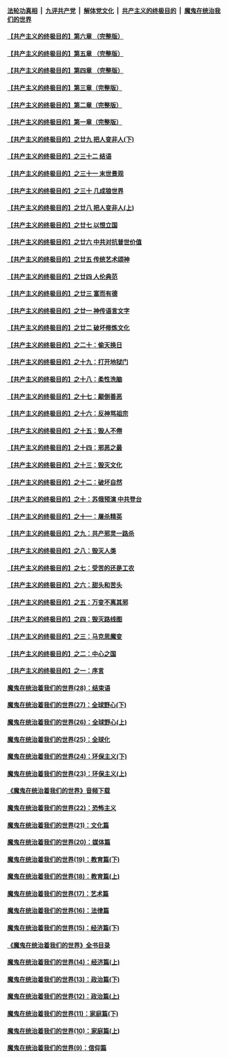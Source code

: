 ####  [法轮功真相](../../../../basic/blob/master/README.md?t=10081613) &nbsp;|&nbsp; [九评共产党](../../../../9ping.md/blob/master/README.md?t=10081613) &nbsp;|&nbsp; [解体党文化](../../../../jtdwh.md/blob/master/README.md?t=10081613)  &nbsp;|&nbsp; [共产主义的终极目的](../../../../gczydzjmd.md/blob/master/README.md?t=10081613) &nbsp;|&nbsp; [魔鬼在统治我们的世界](../../../../mgztzwmdsj.md/blob/master/README.md?t=10081613) 

#### [【共产主义的终极目的】第六章 （完整版）](../pages/nsc422/n11428913.md?t=10081613) 

#### [【共产主义的终极目的】第五章 （完整版）](../pages/nsc422/n11428912.md?t=10081613) 

#### [【共产主义的终极目的】第四章 （完整版）](../pages/nsc422/n11428907.md?t=10081613) 

#### [【共产主义的终极目的】第三章（完整版）](../pages/nsc422/n11428848.md?t=10081613) 

#### [【共产主义的终极目的】第二章（完整版）](../pages/nsc422/n11428831.md?t=10081613) 

#### [【共产主义的终极目的】第一章（完整版）](../pages/nsc422/n11417651.md?t=10081613) 

#### [【共产主义的终极目的】之廿九 把人变非人(下)](../pages/nsc422/n11344140.md?t=10081613) 

#### [【共产主义的终极目的】之三十二 结语](../pages/nsc422/n11360535.md?t=10081613) 

#### [【共产主义的终极目的】之三十一 末世景观](../pages/nsc422/n11351129.md?t=10081613) 

#### [【共产主义的终极目的】之三十 几成狼世界](../pages/nsc422/n11348280.md?t=10081613) 

#### [【共产主义的终极目的】之廿八 把人变非人(上)](../pages/nsc422/n11340492.md?t=10081613) 

#### [【共产主义的终极目的】之廿七 以恨立国](../pages/nsc422/n11336944.md?t=10081613) 

#### [【共产主义的终极目的】之廿六 中共对抗普世价值](../pages/nsc422/n11324785.md?t=10081613) 

#### [【共产主义的终极目的】之廿五 传统艺术颂神](../pages/nsc422/n11296396.md?t=10081613) 

#### [【共产主义的终极目的】之廿四 人伦典范](../pages/nsc422/n11296397.md?t=10081613) 

#### [【共产主义的终极目的】之廿三 富而有德](../pages/nsc422/n11283598.md?t=10081613) 

#### [【共产主义的终极目的】之廿一 神传语言文字](../pages/nsc422/n11263265.md?t=10081613) 

#### [【共产主义的终极目的】之廿二 破坏修炼文化](../pages/nsc422/n11245728.md?t=10081613) 

#### [【共产主义的终极目的】之二十：偷天换日](../pages/nsc422/n11238846.md?t=10081613) 

#### [【共产主义的终极目的】之十九：打开地狱门](../pages/nsc422/n11206376.md?t=10081613) 

#### [【共产主义的终极目的】之十八：柔性洗脑](../pages/nsc422/n11199994.md?t=10081613) 

#### [【共产主义的终极目的】之十七：颠倒善恶](../pages/nsc422/n11179782.md?t=10081613) 

#### [【共产主义的终极目的】之十六：反神骂祖宗](../pages/nsc422/n11166798.md?t=10081613) 

#### [【共产主义的终极目的】之十五：毁人不倦](../pages/nsc422/n11166792.md?t=10081613) 

#### [【共产主义的终极目的】之十四：邪恶之最](../pages/nsc422/n11150249.md?t=10081613) 

#### [【共产主义的终极目的】之十三：毁灭文化](../pages/nsc422/n11135227.md?t=10081613) 

#### [【共产主义的终极目的】之十二：破坏自然](../pages/nsc422/n11135214.md?t=10081613) 

#### [【共产主义的终极目的】之十：苏俄预演 中共登台](../pages/nsc422/n11118424.md?t=10081613) 

#### [【共产主义的终极目的】之十一：屠杀精英](../pages/nsc422/n11118442.md?t=10081613) 

#### [【共产主义的终极目的】之九：共产邪灵一路杀](../pages/nsc422/n11114139.md?t=10081613) 

#### [【共产主义的终极目的】之八：毁灭人类](../pages/nsc422/n11108503.md?t=10081613) 

#### [【共产主义的终极目的】之七：受苦的还是工农](../pages/nsc422/n11101809.md?t=10081613) 

#### [【共产主义的终极目的】之六：甜头和苦头](../pages/nsc422/n11096971.md?t=10081613) 

#### [【共产主义的终极目的】之五：万变不离其邪](../pages/nsc422/n11091285.md?t=10081613) 

#### [【共产主义的终极目的】之四：毁灭路线图](../pages/nsc422/n11086284.md?t=10081613) 

#### [【共产主义的终极目的】之三：马克思魔变](../pages/nsc422/n11061941.md?t=10081613) 

#### [【共产主义的终极目的】之二：中心之国](../pages/nsc422/n11047728.md?t=10081613) 

#### [【共产主义的终极目的】之一：序言](../pages/nsc422/n11086077.md?t=10081613) 

#### [魔鬼在统治着我们的世界(28)：结束语](../pages/nsc422/n10936246.md?t=10081613) 

#### [魔鬼在统治着我们的世界(27)：全球野心(下)](../pages/nsc422/n10928319.md?t=10081613) 

#### [魔鬼在统治着我们的世界(26)：全球野心(上)](../pages/nsc422/n10900318.md?t=10081613) 

#### [魔鬼在统治着我们的世界(25)：全球化](../pages/nsc422/n10788205.md?t=10081613) 

#### [魔鬼在统治着我们的世界(24)：环保主义(下)](../pages/nsc422/n10695307.md?t=10081613) 

#### [魔鬼在统治着我们的世界(23)：环保主义(上)](../pages/nsc422/n10688613.md?t=10081613) 

#### [《魔鬼在统治着我们的世界》音频下载](../pages/nsc422/n10635553.md?t=10081613) 

#### [魔鬼在统治着我们的世界(22)：恐怖主义](../pages/nsc422/n10614727.md?t=10081613) 

#### [魔鬼在统治着我们的世界(21)：文化篇](../pages/nsc422/n10597706.md?t=10081613) 

#### [魔鬼在统治着我们的世界(20)：媒体篇](../pages/nsc422/n10586579.md?t=10081613) 

#### [魔鬼在统治着我们的世界(19)：教育篇(下)](../pages/nsc422/n10564808.md?t=10081613) 

#### [魔鬼在统治着我们的世界(18)：教育篇(上)](../pages/nsc422/n10526970.md?t=10081613) 

#### [魔鬼在统治着我们的世界(17)：艺术篇](../pages/nsc422/n10499093.md?t=10081613) 

#### [魔鬼在统治着我们的世界(16)：法律篇](../pages/nsc422/n10485969.md?t=10081613) 

#### [魔鬼在统治着我们的世界(15)：经济篇(下)](../pages/nsc422/n10469975.md?t=10081613) 

#### [《魔鬼在统治着我们的世界》全书目录](../pages/nsc422/n10464261.md?t=10081613) 

#### [魔鬼在统治着我们的世界(14)：经济篇(上)](../pages/nsc422/n10457370.md?t=10081613) 

#### [魔鬼在统治着我们的世界(13)：政治篇(下)](../pages/nsc422/n10448270.md?t=10081613) 

#### [魔鬼在统治着我们的世界(12)：政治篇(上)](../pages/nsc422/n10444576.md?t=10081613) 

#### [魔鬼在统治着我们的世界(11)：家庭篇(下)](../pages/nsc422/n10440961.md?t=10081613) 

#### [魔鬼在统治着我们的世界(10)：家庭篇(上)](../pages/nsc422/n10435448.md?t=10081613) 

#### [魔鬼在统治着我们的世界(9)：信仰篇](../pages/nsc422/n10432159.md?t=10081613) 


